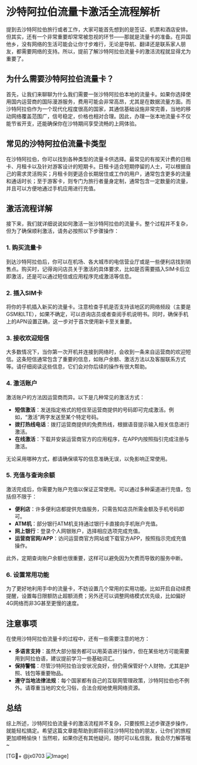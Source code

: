 # 沙特阿拉伯流量卡激活全流程解析

提到去沙特阿拉伯旅行或者工作，大家可能首先想到的是签证、机票和酒店安排。但其实，还有一个非常重要却常常被忽视的环节——那就是流量卡的准备。在异国他乡，没有网络的生活可能会让你寸步难行，无论是导航、翻译还是联系家人朋友，都需要网络的支持。所以，提前了解沙特阿拉伯流量卡的激活流程就显得尤为重要了。

## 为什么需要沙特阿拉伯流量卡？

首先，让我们来聊聊为什么我们需要一张沙特阿拉伯本地的流量卡。如果你选择使用国内运营商的国际漫游服务，费用可能会非常高昂，尤其是在数据流量方面。而沙特阿拉伯作为一个现代化程度很高的国家，其通信基础设施非常完善，当地的移动网络覆盖范围广，信号稳定，价格也相对合理。因此，办理一张本地流量卡不仅能节省开支，还能确保你在沙特期间享受流畅的上网体验。

## 常见的沙特阿拉伯流量卡类型

在沙特阿拉伯，你可以找到各种类型的流量卡供选择。最常见的有按天计费的日租卡、月租卡以及针对游客设计的短期卡。日租卡适合短期停留的人士，可以根据自己的需求灵活购买；月租卡则更适合长期居住或工作的用户，通常包含更多的流量和通话时长；至于游客卡，则专门为旅行者量身定制，通常包含一定数量的流量，并且可以方便地通过手机应用进行充值。

## 激活流程详解

接下来，我们就详细说说如何激活一张沙特阿拉伯的流量卡。整个过程并不复杂，但为了确保顺利激活，请务必按照以下步骤操作：

### 1. 购买流量卡

到达沙特阿拉伯后，你可以在机场、各大城市的电信营业厅或是一些便利店找到销售点。购买时，记得询问店员关于激活的具体要求，比如是否需要插入SIM卡后立即激活，还是可以通过短信或应用程序完成激活等信息。

### 2. 插入SIM卡

将你的手机插入新买的流量卡。注意检查手机是否支持该地区的网络频段（主要是GSM和LTE），如果不确定，可以咨询店员或者查阅手机说明书。同时，确保手机上的APN设置正确，这一步对于首次使用新卡至关重要。

### 3. 接收欢迎短信

大多数情况下，当你第一次开机并连接到网络时，会收到一条来自运营商的欢迎短信。这条短信通常包含了重要的信息，如账户余额、激活方法以及客服联系方式等。请仔细阅读这些信息，它们会对你后续的操作有很大帮助。

### 4. 激活账户

激活账户的方法因运营商而异。以下是几种常见的激活方式：

- **短信激活**：发送指定格式的短信至运营商提供的号码即可完成激活。例如，“激活”两字发送至某个特定号码。
- **拨打热线电话**：拨打运营商提供的免费热线，根据语音提示输入相关信息进行激活。
- **在线激活**：下载并安装运营商官方的应用程序，在APP内按照指引完成注册与激活。

无论采用哪种方式，都请确保填写的信息准确无误，以免影响正常使用。

### 5. 充值与查询余额

激活完成后，你需要为账户充值以保证正常使用。可以通过多种渠道进行充值，包括但不限于：

- **便利店**：许多便利店都提供充值服务，只需告知店员所需金额及手机号码即可。
- **ATM机**：部分银行ATM机支持通过银行卡直接向手机账户充值。
- **网上银行**：登录个人网银账户，选择相应选项完成充值。
- **运营商官网/APP**：访问运营商官方网站或下载官方APP，按照指示完成充值操作。

此外，定期查询账户余额也很重要，这样可以避免因为欠费而导致的服务中断。

### 6. 设置常用功能

为了更好地利用手中的流量卡，不妨设置几个常用的实用功能。比如开启自动续费提醒，设置每日限额防止超额消费；另外还可以调整网络模式优先级，比如偏好4G网络而非3G甚至更慢的速度。

## 注意事项

在使用沙特阿拉伯流量卡的过程中，还有一些需要注意的地方：

- **多语言支持**：虽然大部分服务都可以用英语进行操作，但在某些地方可能需要用到阿拉伯语，建议提前学习一些基础词汇。
- **保持警惕**：尽管沙特阿拉伯治安状况良好，但仍需保管好个人财物，尤其是护照、钱包等重要物品。
- **遵守当地法律法规**：每个国家都有自己的互联网管理政策，沙特阿拉伯也不例外。请尊重当地的文化习俗，合法合规地使用网络资源。

## 总结

综上所述，沙特阿拉伯流量卡的激活流程并不复杂，只要按照上述步骤逐步操作，就能轻松搞定。希望这篇文章能帮助到即将前往沙特阿拉伯的朋友，让你们的旅程更加顺畅愉快！当然啦，如果你还有其他疑问，随时可以私信我，我会尽力解答哦~

[TG💪+ @jx0703 ![Image](https://github.com/user-attachments/assets/dbca1d08-cadb-493c-b0ec-ad6f7a83f270)]
